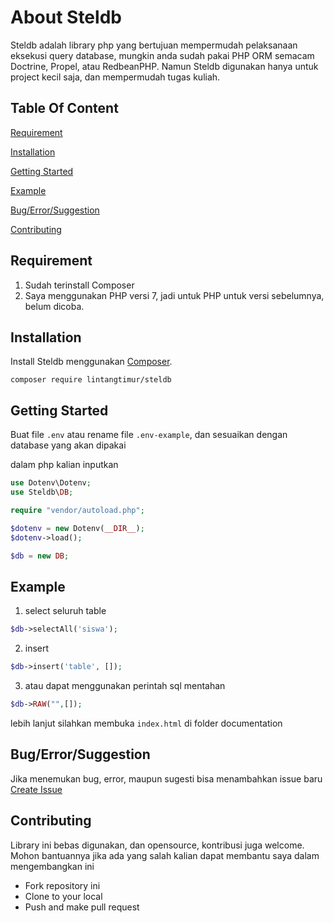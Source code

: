 # About Steldb
Steldb adalah library php yang bertujuan mempermudah pelaksanaan eksekusi query database, mungkin anda sudah pakai PHP ORM semacam Doctrine, Propel, atau RedbeanPHP.
Namun Steldb digunakan hanya untuk project kecil saja, dan mempermudah tugas kuliah.

## Table Of Content
[Requirement](#requirement)

[Installation](#installation)

[Getting Started](#gettings-tarted)

[Example](#example)

[Bug/Error/Suggestion](#bugerrorsuggestion)

[Contributing](#contributing)
## Requirement
1. Sudah terinstall Composer
2. Saya menggunakan PHP versi 7, jadi untuk PHP untuk versi sebelumnya, belum dicoba.

## Installation
Install Steldb menggunakan [Composer](https://getcomposer.org/).

<code>composer require lintangtimur/steldb </code>

## Getting Started
Buat file ```.env``` atau rename file ```.env-example```, dan sesuaikan dengan database yang akan dipakai

dalam php kalian inputkan
```php
use Dotenv\Dotenv;
use Steldb\DB;

require "vendor/autoload.php";

$dotenv = new Dotenv(__DIR__);
$dotenv->load();

$db = new DB;
```

## Example
1. select seluruh table
```php
$db->selectAll('siswa');
```
2. insert
```php
$db->insert('table', []);
```
3. atau dapat menggunakan perintah sql mentahan
```php
$db->RAW("",[]);
```

lebih lanjut silahkan membuka ```index.html``` di folder documentation
## Bug/Error/Suggestion
Jika menemukan bug, error, maupun sugesti bisa menambahkan issue baru
[Create Issue](https://github.com/lintangtimur/Steldb/issues)

## Contributing
Library ini bebas digunakan, dan opensource, kontribusi juga welcome. Mohon bantuannya jika ada yang salah kalian dapat membantu saya dalam mengembangkan ini
- Fork repository ini
- Clone to your local
- Push and make pull request
